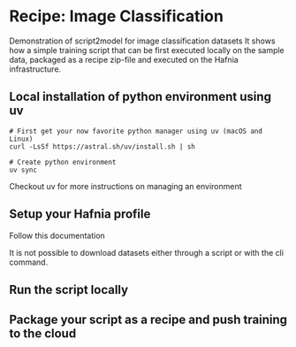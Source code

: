 # Recipe: Image Classification
Demonstration of script2model for image classification datasets
It shows how a simple training script that can be first executed locally on the sample data, 
packaged as a recipe zip-file and executed on the Hafnia infrastructure.

## Local installation of python environment using uv

    # First get your now favorite python manager using uv (macOS and Linux)
    curl -LsSf https://astral.sh/uv/install.sh | sh

    # Create python environment
    uv sync

Checkout uv for more instructions on managing an environment

## Setup your Hafnia profile
Follow this documentation


It is not possible to download datasets either through a script or with the cli command. 

## Run the script locally



## Package your script as a recipe and push training to the cloud